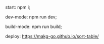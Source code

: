 start: npm i;

dev-mode: npm run dev;

build-mode: npm run build;

deploy: https://makg-go.github.io/sort-table/
